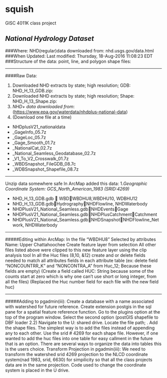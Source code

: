 # squish
GISC 4011K class project

## _National Hydrology Dataset_


###Where: NHD(regular)data downloaded from: nhd.usgs.gov/data.html
###When Updated: Last modified: Thursday, 18-Aug-2016 11:08:23 EDT
###Structure of the data: point, line, and polygon shape files:

---

####Raw Data:
1. Downloaded NHD extracts by state; high resolution; GDB: NHD_H_13_GDB.zip:
2. Downloaded NHD extracts by state; high resolution; Shape: NHD_H_13_Shape.zip:
3. *NHD+ data downloaded from*: (https://www.epa.gov/waterdata/nhdplus-national-data)
4. (Download one file at a time)
  + NHDplusV21_nationaldata
  + _GageInfo_05.7z
  + _GageLoc_05.7z
  + _Gage_Smooth_01.7z
  + _NationalCat_02.7z
  + _National_Seamless_Geodatabase_02.7z
  + _V1_To_V2_Crosswalk_01.7z
  + _WBDSnapshot_FileGDB_08.7c
  + _WDBSnapshot_Shapefile_08.7z
  
---

Unzip data somewhere safe
In ArcMap added this data:
1.*Geographic Coordinate System: GCS_North_American_1983 (SRID:4269)*
  + NHD_H_13_GDB.gdb  WBDWBDHU8,WBDHU10, WDBHU12
  + NHD_H_13_GDB.gdbHydrographyNHDFlowline, NHDWaterbody
  + NHDPlusV21_National_Seamless.gdbNHDEventsGage
  + NHDPlusV21_National_Seamless.gdbNHDPlusCatchmentCatchment
  + NHDPlusV21_National_Seamless.gdbNHDSnapshotNHDFlowline_Network, NHDWaterbody
  
---

#####Editing within ArcMap:
In the file “WBDHU8” Selected by attributes Name: Upper Chattahoochee
Create feature layer from selection 
All other files listed above were clipped to this new feature layer using the clip analysis tool
In all the Huc files (8,10, &12) create and or delete fields needed to match all attributes fields in each attribute table (ex: delete field “NONCOUNTRR_K” and “NONCONTRA_A” from Huc_12; Because these fields are empty) (Create a field called HUC: String because some of the counts start at zero which is why one can’t use short or long integer, from all the files) (Replaced the Huc number field for each file with the new field huc)

---

#####Adding to pgadmin(iii):
Create a database with a name associated with watershed for future reference. Create extension postgis in the sql pane for a spatial feature reference function.
Go to the plugins option at the top of the program window.  Select the second option (postGIS shapefile to DBF loader 2.2) Navigate to the U: shared drive. Locate the file path;  . Add the shape files. The simplest way is to add the files instead of appending any to each other. Use the srid # 4269 for each shape file. However, if one wanted to add the huc files into one table for easy callment in the future that is an option.  There are several ways to organize the data into tables this is  the users choice.
Transform Projection in pgadmin(iii):
We need to transform the watershed srid 4269 projection to the NLCD coordinate system(nad 1983, srid, 6630) for simpilicity so that all the  class projects data are in the same projection.  Code used to change the coordinate system is placed in the U drive.
 


